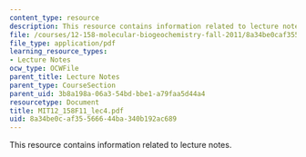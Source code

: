 ```yaml
---
content_type: resource
description: This resource contains information related to lecture notes.
file: /courses/12-158-molecular-biogeochemistry-fall-2011/8a34be0caf35566644ba340b192ac689_MIT12_158F11_lec4.pdf
file_type: application/pdf
learning_resource_types:
- Lecture Notes
ocw_type: OCWFile
parent_title: Lecture Notes
parent_type: CourseSection
parent_uid: 3b8a198a-06a3-54bd-bbe1-a79faa5d44a4
resourcetype: Document
title: MIT12_158F11_lec4.pdf
uid: 8a34be0c-af35-5666-44ba-340b192ac689
---
```

This resource contains information related to lecture notes.


